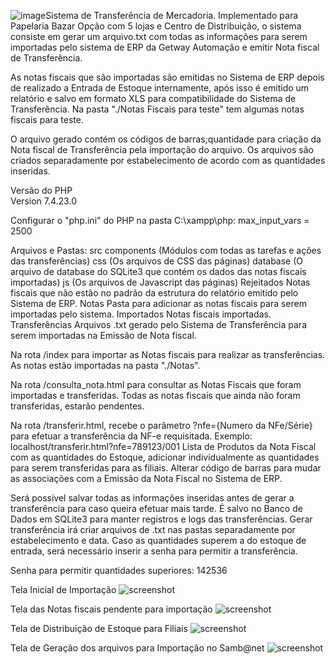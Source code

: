 ![image](https://github.com/user-attachments/assets/072bfad6-c56d-4a10-b5b1-d50ff79ee129)Sistema de Transferência de Mercadoria.
Implementado para Papelaria Bazar Opção com 5 lojas e Centro de Distribuição, o sistema consiste em gerar um arquivo.txt com todas as informações para serem importadas pelo sistema de ERP da Getway Automação e emitir Nota fiscal de Transferência.

As notas fiscais que são importadas são emitidas no Sistema de ERP depois de realizado a Entrada de Estoque internamente, após isso é emitido um relatório e salvo em formato XLS para compatibilidade do Sistema de Transferência.
Na pasta "./Notas Fiscais para teste" tem algumas notas fiscais para teste.

O arquivo gerado contém os códigos de barras;quantidade para criação da Nota fiscal de Transferência pela importação do arquivo.
Os arquivos são criados separadamente por estabelecimento de acordo com as quantidades inseridas.

Versão do PHP</br>
    Version 7.4.23.0

Configurar o "php.ini" do PHP na pasta C:\xampp\php:
    max_input_vars = 2500

Arquivos e Pastas:
    src
        components (Módulos com todas as tarefas e ações das transferências)
        css (Os arquivos de CSS das páginas)
        database (O arquivo de database do SQLite3 que contém os dados das notas fiscais importadas)
        js (Os arquivos de Javascript das páginas)
    Rejeitados
        Notas fiscais que não estão no padrão da estrutura do relatório emitido pelo Sistema de ERP.
    Notas
        Pasta para adicionar as notas fiscais para serem importadas pelo sistema.
    Importados
        Notas fiscais importadas.
    Transferências
        Arquivos .txt gerado pelo Sistema de Transferência para serem importadas na Emissão de Nota fiscal.


Na rota /index para importar as Notas fiscais para realizar as transferências.
    As notas estão importadas na pasta "./Notas".


Na rota /consulta_nota.html para consultar as Notas Fiscais que foram importadas e transferidas.
    Todas as notas fiscais que ainda não foram transferidas, estarão pendentes.


Na rota /transferir.html, recebe o parâmetro ?nfe={Numero da NFe/Série} para efetuar a transferência da NF-e requisitada.
    Exemplo: localhost/transferir.html?nfe=789123/001
    Lista de Produtos da Nota Fiscal com as quantidades do Estoque, adicionar individualmente as quantidades para serem transferidas para as filiais.
    Alterar código de barras para mudar as associações com a Emissão da Nota Fiscal no Sistema de ERP.

Será possível salvar todas as informações inseridas antes de gerar a transferência para caso queira efetuar mais tarde.
    É salvo no Banco de Dados em SQLite3 para manter registros e logs das transferências.
Gerar transferência irá criar arquivos de .txt nas pastas separadamente por estabelecimento e data.
Caso as quantidades superem a do estoque de entrada, será necessário inserir a senha para permitir a transferência.

Senha para permitir quantidades superiores: 142536

Tela Inicial de Importação
![screenshot](https://i.imgur.com/8p1sxNq.png)

Tela das Notas fiscais pendente para importação
![screenshot](https://i.imgur.com/oeEjjkP.png)

Tela de Distribuição de Estoque para Filiais
![screenshot](https://i.imgur.com/oeEjjkP.png)

Tela de Geração dos arquivos para Importação no Samb@net
![screenshot](https://i.imgur.com/RZavikS.png)
